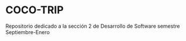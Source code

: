 # COCO-TRIP

Repositorio dedicado a la sección 2 de Desarrollo de Software semestre Septiembre-Enero


